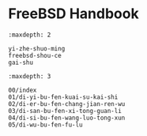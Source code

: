 # FreeBSD Handbook

```toc
:maxdepth: 2

yi-zhe-shuo-ming
freebsd-shou-ce
gai-shu
```

```toc
:maxdepth: 3

00/index
01/di-yi-bu-fen-kuai-su-kai-shi
02/di-er-bu-fen-chang-jian-ren-wu
03/di-san-bu-fen-xi-tong-guan-li
04/di-si-bu-fen-wang-luo-tong-xun
05/di-wu-bu-fen-fu-lu
```
